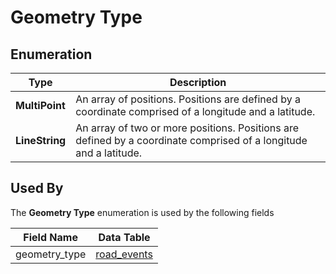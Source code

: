 # Geometry Type 

## Enumeration
Type | Description
--- | ---
**MultiPoint** | An array of positions. Positions are defined by a coordinate comprised of a longitude and a latitude.
**LineString** | An array of two or more positions. Positions are defined by a coordinate comprised of a longitude and a latitude.

## Used By
The **Geometry Type** enumeration is used by the following fields

Field Name | Data Table
--- | ---
geometry_type | [road_events](/spec-content/data-tables/road_events.md)
